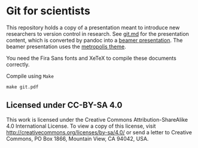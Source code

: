 # Git for scientists
This repository holds a copy of a presentation meant to introduce new researchers to version control in research.
See [git.md](git.md) for the presentation content, which is converted by pandoc into a [beamer presentation](git.pdf).
The beamer presentation uses the [metropolis theme](https://github.com/matze/mtheme).

You need the Fira Sans fonts and XeTeX to compile these documents correctly.

Compile using `Make`
```
make git.pdf
```

## Licensed under CC-BY-SA 4.0
This work is licensed under the Creative Commons Attribution-ShareAlike 4.0 International License. To view a copy of this license, visit http://creativecommons.org/licenses/by-sa/4.0/ or send a letter to Creative Commons, PO Box 1866, Mountain View, CA 94042, USA.
